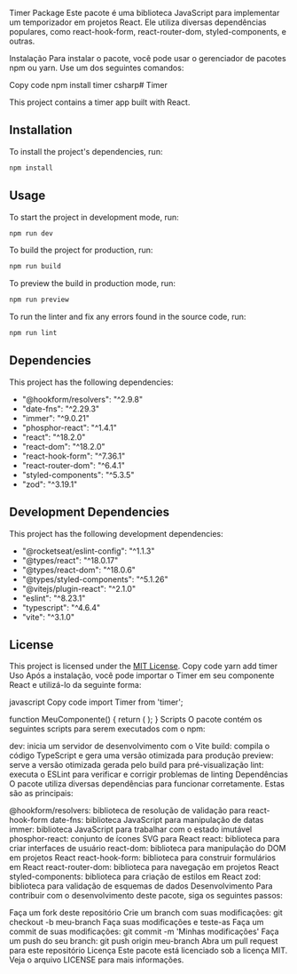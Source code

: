 Timer Package
Este pacote é uma biblioteca JavaScript para implementar um temporizador em projetos React. Ele utiliza diversas dependências populares, como react-hook-form, react-router-dom, styled-components, e outras.

Instalação
Para instalar o pacote, você pode usar o gerenciador de pacotes npm ou yarn. Use um dos seguintes comandos:

Copy code
npm install timer
csharp# Timer

This project contains a timer app built with React.

## Installation

To install the project's dependencies, run:

```bash
npm install
```

## Usage

To start the project in development mode, run:

```bash
npm run dev
```

To build the project for production, run:

```bash
npm run build
```

To preview the build in production mode, run:

```bash
npm run preview
```

To run the linter and fix any errors found in the source code, run:

```bash
npm run lint
```

## Dependencies

This project has the following dependencies:

- "@hookform/resolvers": "^2.9.8"
- "date-fns": "^2.29.3"
- "immer": "^9.0.21"
- "phosphor-react": "^1.4.1"
- "react": "^18.2.0"
- "react-dom": "^18.2.0"
- "react-hook-form": "^7.36.1"
- "react-router-dom": "^6.4.1"
- "styled-components": "^5.3.5"
- "zod": "^3.19.1"

## Development Dependencies

This project has the following development dependencies:

- "@rocketseat/eslint-config": "^1.1.3"
- "@types/react": "^18.0.17"
- "@types/react-dom": "^18.0.6"
- "@types/styled-components": "^5.1.26"
- "@vitejs/plugin-react": "^2.1.0"
- "eslint": "^8.23.1"
- "typescript": "^4.6.4"
- "vite": "^3.1.0"

## License

This project is licensed under the [MIT License](https://opensource.org/licenses/MIT).
Copy code
yarn add timer
Uso
Após a instalação, você pode importar o Timer em seu componente React e utilizá-lo da seguinte forma:

javascript
Copy code
import Timer from 'timer';

function MeuComponente() {
  return (
    <Timer />
  );
}
Scripts
O pacote contém os seguintes scripts para serem executados com o npm:

dev: inicia um servidor de desenvolvimento com o Vite
build: compila o código TypeScript e gera uma versão otimizada para produção
preview: serve a versão otimizada gerada pelo build para pré-visualização
lint: executa o ESLint para verificar e corrigir problemas de linting
Dependências
O pacote utiliza diversas dependências para funcionar corretamente. Estas são as principais:

@hookform/resolvers: biblioteca de resolução de validação para react-hook-form
date-fns: biblioteca JavaScript para manipulação de datas
immer: biblioteca JavaScript para trabalhar com o estado imutável
phosphor-react: conjunto de ícones SVG para React
react: biblioteca para criar interfaces de usuário
react-dom: biblioteca para manipulação do DOM em projetos React
react-hook-form: biblioteca para construir formulários em React
react-router-dom: biblioteca para navegação em projetos React
styled-components: biblioteca para criação de estilos em React
zod: biblioteca para validação de esquemas de dados
Desenvolvimento
Para contribuir com o desenvolvimento deste pacote, siga os seguintes passos:

Faça um fork deste repositório
Crie um branch com suas modificações: git checkout -b meu-branch
Faça suas modificações e teste-as
Faça um commit de suas modificações: git commit -m 'Minhas modificações'
Faça um push do seu branch: git push origin meu-branch
Abra um pull request para este repositório
Licença
Este pacote está licenciado sob a licença MIT. Veja o arquivo LICENSE para mais informações.